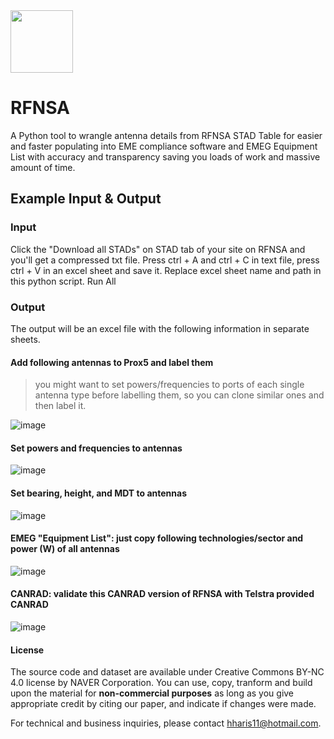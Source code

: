 <img src="https://user-images.githubusercontent.com/45975234/235141428-91ee5bfb-5b94-4f8d-a2db-a92a0f024d25.png" height="100" >

# RFNSA

A Python tool to wrangle antenna details from RFNSA STAD Table for easier and faster populating into EME compliance software and EMEG Equipment List with accuracy and transparency saving you loads of work and massive amount of time.


## Example Input & Output

### Input
Click the "Download all STADs" on STAD tab of your site on RFNSA and you'll get a compressed txt file. Press ctrl + A and ctrl + C in text file, press ctrl + V in an excel sheet and save it. Replace excel sheet name and path in this python script. Run All

### Output

The output will be an excel file with the following information in separate sheets. 

#### Add following antennas to Prox5 and label them
> you might want to set powers/frequencies to ports of each single antenna type before labelling them, so you can clone similar ones and then label it. 

![image](https://github.com/hassanharis/RFNSA-STAD-Wrangler/assets/45975234/830267c8-84f9-4093-a639-5ed3aca63910)

#### Set powers and frequencies to antennas 

![image](https://github.com/hassanharis/RFNSA-STAD-Wrangler/assets/45975234/5ec8a97c-313f-44d8-9acb-b3cdb905a50e)

#### Set bearing, height, and MDT to antennas 

![image](https://github.com/hassanharis/RFNSA-STAD-Wrangler/assets/45975234/8851cc88-70bb-4a8e-bd3f-0c019042dd1e)


#### EMEG "Equipment List": just copy following technologies/sector and power (W) of all antennas

![image](https://github.com/hassanharis/RFNSA-STAD-Wrangler/assets/45975234/4bce12d0-04c2-470a-81b0-e1dd1d995cf0)

#### CANRAD: validate this CANRAD version of RFNSA with Telstra provided CANRAD 

![image](https://github.com/hassanharis/RFNSA-STAD-Wrangler/assets/45975234/06dea5b6-b776-453a-a8f5-cffeef8c6830)


#### License

The source code and dataset are available under Creative Commons BY-NC 4.0 license by NAVER Corporation. You can use, copy, tranform and build upon the material for **non-commercial purposes** as long as you give appropriate credit by citing our paper, and indicate if changes were made.

For technical and business inquiries, please contact hharis11@hotmail.com.

